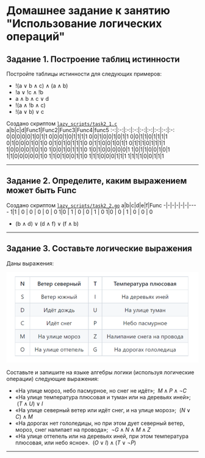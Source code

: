 # Домашнее задание к занятию "Использование логических операций"

## Задание 1. Построение таблиц истинности

Постройте таблицы истинности для следующих примеров:

- !(a ∨ b ∧ с) ∧ (a ∧ b)
- !a ∨ !c ∧ !b
- a ∧ b ∧ c ∨ d
- !(a ∧ !b ∧ c)
- !(a ∨ b) ∨ c

Создано скриптом [`lazy_scripts/task2_1.c`](lazy_scripts/task2_1.c)
a|b|c|d|Func1|Func2|Func3|Func4|func5
:-:|:-:|:-:|:-:|:-:|:-:|:-:|:-:|:-:
0|0|0|0|0|1|0|1|1
0|0|0|1|0|1|1|1|1
0|0|1|0|0|1|0|1|1
0|0|1|1|0|1|1|1|1
0|1|0|0|0|1|0|1|0
0|1|0|1|0|1|1|1|0
0|1|1|0|0|1|0|1|1
0|1|1|1|0|1|1|1|1
1|0|0|0|0|1|0|1|0
1|0|0|1|0|1|1|1|0
1|0|1|0|0|0|0|0|1
1|0|1|1|0|0|1|0|1
1|1|0|0|0|0|0|1|0
1|1|0|1|0|0|1|1|0
1|1|1|0|0|0|1|1|1
1|1|1|1|0|0|1|1|1

---

## Задание 2. Определите, каким выражением может быть Func

Создано скриптом [`lazy_scripts/task2_2.go`](lazy_scripts/task2_2.go)
a|b|c|d|e|f|Func
-|-|-|-|-|-|----
1|1 | 0 | 0 | 0 | 0 | 0
1|0 | 1 | 0 | 0 | 1 | 0
1|0 | 0 | 1 | 0 | 0 | 0

- (b ∧ d) ∨ (d ∧ f) ∨ (f ∧ b)

---

## Задание 3. Составьте логические выражения

Даны выражения:

![alt_text](images/task_2.png "Optional title")

Составьте и запишите на языке алгебры логики (используя логические операции)
следующие выражения:

- «На улице мороз, небо пасмурное, но снег не идёт»;
  $\ M \land P \land \lnot C$
- «На улице температура плюсовая и туман или на деревьях иней»;
  $\ (T \land U) \lor I$
- «На улице северный ветер или идёт снег, и на улице мороз»;
  $\ (N \lor C) \land M$
- «На дорогах нет гололедицы, но при этом дует северный ветер, мороз, снег
  налипает на провода»;
  $\ \lnot G \land N \land M \land Z$
- «На улице оттепель или на деревьях иней, при этом температура плюсовая, или
  небо ясное».
  $\ (O \lor I) \land (T \lor \lnot P)$

---
